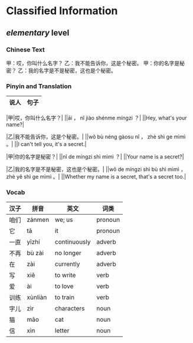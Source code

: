 # Classified Information
## *elementary* level

### Chinese Text
甲：哎，你叫什么名字？
乙：我不能告诉你，这是个秘密。
甲：你的名字是秘密？
乙：我的名字是不是秘密，这也是个秘密。

### Pinyin and Translation
|说人|句子|
|----|----|

|甲|哎，你叫什么名字？|
||āi ， nǐ jiào shénme míngzi ？|
||Hey, what's your name?|

|乙|我不能告诉你，这是个秘密。|
||wǒ bù néng gàosu nǐ ， zhè shì ge mìmì 。|
||I can't tell you, it's a secret.|

|甲|你的名字是秘密？|
||nǐ de míngzi shì mìmì ？|
||Your name is a secret?|

|乙|我的名字是不是秘密，这也是个秘密。|
||wǒ de míngzi shì bù shì mìmì ， zhè yě shì ge mìmì 。|
||Whether my name is a secret, that's a secret too.|
### Vocab
|汉子|拼音|英文|词类|
|----|----|----|----|
|咱们|zánmen|we; us|pronoun|
|它|tā|it|pronoun|
|一直|yīzhí|continuously|adverb|
|不再|bù zài|no longer|adverb|
|在|zài|currently|adverb|
|写|xiě|to write|verb|
|爱|ài|to love|verb|
|训练|xùnliàn|to train|verb|
|字儿|zìr|characters|noun|
|猫|māo|cat|noun|
|信|xìn|letter|noun|